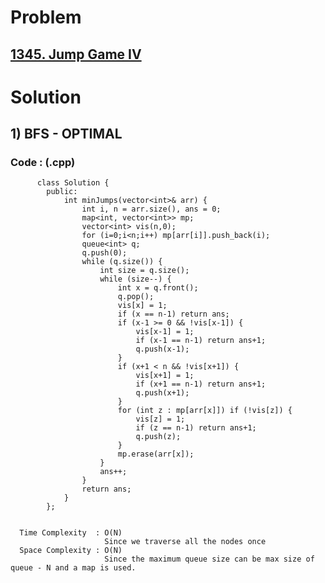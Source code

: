 # Problem

## [1345. Jump Game IV](https://leetcode.com/problems/jump-game-iv/)
 

# Solution 

## 1) BFS - OPTIMAL

        
      
      
   ### Code : (.cpp)
    
          class Solution {
            public:
                int minJumps(vector<int>& arr) {
                    int i, n = arr.size(), ans = 0;
                    map<int, vector<int>> mp;
                    vector<int> vis(n,0);
                    for (i=0;i<n;i++) mp[arr[i]].push_back(i);
                    queue<int> q;
                    q.push(0);
                    while (q.size()) {
                        int size = q.size();
                        while (size--) {
                            int x = q.front();
                            q.pop();
                            vis[x] = 1;
                            if (x == n-1) return ans;
                            if (x-1 >= 0 && !vis[x-1]) {
                                vis[x-1] = 1;
                                if (x-1 == n-1) return ans+1;
                                q.push(x-1);
                            }
                            if (x+1 < n && !vis[x+1]) {
                                vis[x+1] = 1;
                                if (x+1 == n-1) return ans+1;
                                q.push(x+1);
                            }
                            for (int z : mp[arr[x]]) if (!vis[z]) {
                                vis[z] = 1;
                                if (z == n-1) return ans+1;
                                q.push(z);
                            }
                            mp.erase(arr[x]);
                        }
                        ans++;
                    }
                    return ans;
                }
            };

 
      Time Complexity  : O(N) 
                         Since we traverse all the nodes once
      Space Complexity : O(N)
                         Since the maximum queue size can be max size of queue - N and a map is used.
